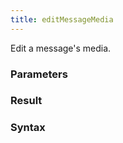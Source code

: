 ```yaml
---
title: editMessageMedia
---
```


Edit a message's media.


### Parameters 



### Result 



### Syntax






